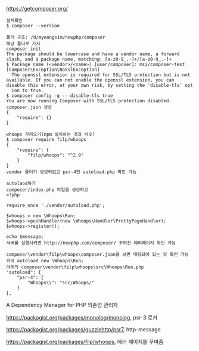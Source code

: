 https://getcomposer.org/
```
설치확인
$ composer --version

폴더 구조: /d/myeongsim/newphp/composer
해당 폴더로 가서
composer init
The package should be lowercase and have a vendor name, a forward slash, and a package name, matching: [a-z0-9_.-]+/[a-z0-9_.-]+
$ Package name (<vendor>/<name>) [user/composer]: msi/composer-test
[Composer\Exception\NoSslException]                                      
  The openssl extension is required for SSL/TLS protection but is not available. If you can not enable the openssl extension, you can disable this error, at your own risk, by setting the 'disable-tls' opt   
  ion to true.
$ composer config -g -- disable-tls true
You are now running Composer with SSL/TLS protection disabled.
composer.json 생성
{
    "require": {}
}

whoops 가져오기(npm 설치하는 것과 비슷)
$ composer require filp/whoops
{
    "require": {
        "filp/whoops": "^2.9"
    }
}
vendor 폴더가 생성되었고 psr-4인 autoload.php 확인 가능

autolaod하기
composer/index.php 파일을 생성하고
<?php

require_once './vendor/autoload.php';

$whoops = new \Whoops\Run;
$whoops->pushHandler(new \Whoops\Handler\PrettyPageHandler);
$whoops->register();

echo $message;
서버를 실행시키면 http://newphp.com/composer/ 꾸며진 에러페이지 확인 가능

composer\vendor\filp\whoops\composer.json을 보면 매핑되어 있는 것 확인 가능
위의 autoload new \Whoops\Run;
아래의 composer\vendor\filp\whoops\src\Whoops\Run.php
"autoload": {
    "psr-4": {
        "Whoops\\": "src/Whoops/"
    }
},
```
A Dependency Manager for PHP
의존성 관리자

https://packagist.org/packages/monolog/monolog, psr-3 로거

https://packagist.org/packages/guzzlehttp/psr7, http-message

https://packagist.org/packages/filp/whoops, 에러 페이지를 꾸며줌